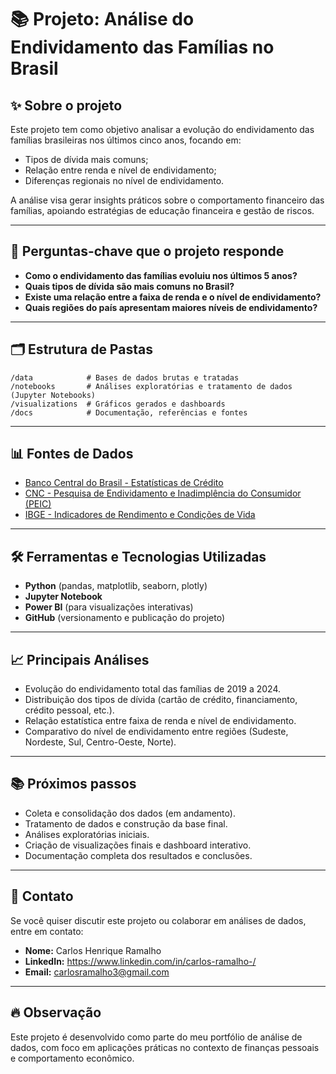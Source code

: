 
# 📚 Projeto: Análise do Endividamento das Famílias no Brasil

## ✨ Sobre o projeto

Este projeto tem como objetivo analisar a evolução do endividamento das famílias brasileiras nos últimos cinco anos, focando em:

- Tipos de dívida mais comuns;
- Relação entre renda e nível de endividamento;
- Diferenças regionais no nível de endividamento.

A análise visa gerar insights práticos sobre o comportamento financeiro das famílias, apoiando estratégias de educação financeira e gestão de riscos.

---

## 🎯 Perguntas-chave que o projeto responde

- **Como o endividamento das famílias evoluiu nos últimos 5 anos?**
- **Quais tipos de dívida são mais comuns no Brasil?**
- **Existe uma relação entre a faixa de renda e o nível de endividamento?**
- **Quais regiões do país apresentam maiores níveis de endividamento?**

---

## 🗂️ Estrutura de Pastas

```
/data            # Bases de dados brutas e tratadas
/notebooks       # Análises exploratórias e tratamento de dados (Jupyter Notebooks)
/visualizations  # Gráficos gerados e dashboards
/docs            # Documentação, referências e fontes
```

---

## 📊 Fontes de Dados

- [Banco Central do Brasil - Estatísticas de Crédito](https://www.bcb.gov.br/estabilidadefinanceira/estatisticascredito)
- [CNC - Pesquisa de Endividamento e Inadimplência do Consumidor (PEIC)](https://www.cnc.org.br/)
- [IBGE - Indicadores de Rendimento e Condições de Vida](https://www.ibge.gov.br/)

---

## 🛠️ Ferramentas e Tecnologias Utilizadas

- **Python** (pandas, matplotlib, seaborn, plotly)
- **Jupyter Notebook**
- **Power BI** (para visualizações interativas)
- **GitHub** (versionamento e publicação do projeto)

---

## 📈 Principais Análises

- Evolução do endividamento total das famílias de 2019 a 2024.
- Distribuição dos tipos de dívida (cartão de crédito, financiamento, crédito pessoal, etc.).
- Relação estatística entre faixa de renda e nível de endividamento.
- Comparativo do nível de endividamento entre regiões (Sudeste, Nordeste, Sul, Centro-Oeste, Norte).

---

## 📚 Próximos passos

- Coleta e consolidação dos dados (em andamento).
- Tratamento de dados e construção da base final.
- Análises exploratórias iniciais.
- Criação de visualizações finais e dashboard interativo.
- Documentação completa dos resultados e conclusões.

---

## 🤝 Contato

Se você quiser discutir este projeto ou colaborar em análises de dados, entre em contato:

- **Nome:** Carlos Henrique Ramalho
- **LinkedIn:** https://www.linkedin.com/in/carlos-ramalho-/
- **Email:** carlosramalho3@gmail.com

---

## 🔥 Observação

Este projeto é desenvolvido como parte do meu portfólio de análise de dados, com foco em aplicações práticas no contexto de finanças pessoais e comportamento econômico.
